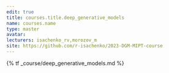 ```yaml
---
edit: true
title: courses.title.deep_generative_models
name: courses.name
type: master
avatar:
lecturers: isachenko_rv,morozov_m
site: https://github.com/r-isachenko/2023-DGM-MIPT-course
---
```


{% tf _course/deep_generative_models.md %}
